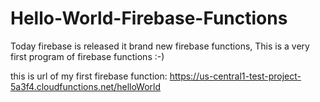 # Hello-World-Firebase-Functions
Today firebase is released it brand new firebase functions, This is a very first program of firebase functions :-)


this is url of my first firebase function: 
https://us-central1-test-project-5a3f4.cloudfunctions.net/helloWorld
